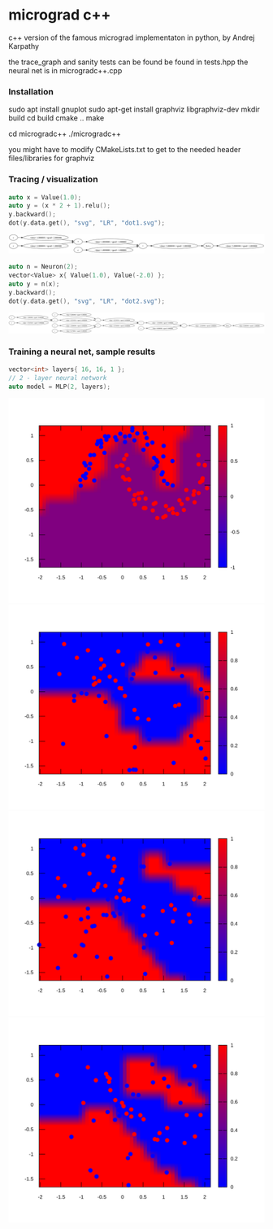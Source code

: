 # micrograd c++

c++ version of the famous micrograd implementaton in python, by Andrej Karpathy

the trace_graph and sanity tests can be found be found in tests.hpp
the neural net is in microgradc++.cpp 

### Installation

sudo apt install gnuplot
sudo apt-get install graphviz libgraphviz-dev
mkdir build
cd build
cmake ..
make

cd microgradc++
./microgradc++

you might have to modify CMakeLists.txt to get to the needed header files/libraries for graphviz

### Tracing / visualization

```cpp
auto x = Value(1.0);
auto y = (x * 2 + 1).relu();
y.backward();
dot(y.data.get(), "svg", "LR", "dot1.svg");
```

![a very simple example](dot1.svg)

```cpp
auto n = Neuron(2);
vector<Value> x{ Value(1.0), Value(-2.0) };
auto y = n(x);
y.backward();
dot(y.data.get(), "svg", "LR", "dot2.svg");
```

![a simple 2D neuron](dot2.svg)

### Training a neural net, sample results

```cpp
vector<int> layers{ 16, 16, 1 };
// 2 - layer neural network
auto model = MLP(2, layers);
```

![microgradc++/data.txt](data_boundary.svg)
![make_moon1](sample1_boundary.svg)
![make_moon2](sample2_boundary.svg)
![make_moon3](sample3_boundary.svg)